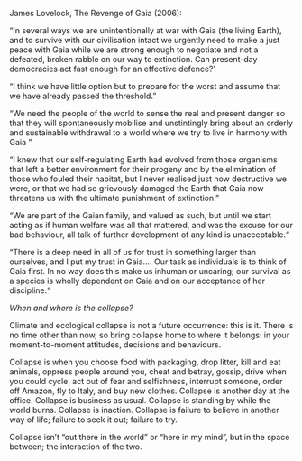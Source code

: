 
James Lovelock, The Revenge of Gaia (2006): 

“In several ways we are unintentionally at war with Gaia (the living Earth), and to survive with our civilisation intact we urgently need to make a just peace with Gaia while we are strong enough to negotiate and not a defeated, broken rabble on our way to extinction. Can present-day democracies act fast enough for an effective defence?’

“I think we have little option but to prepare for the worst and assume that we have already passed the threshold.”

“We need the people of the world to sense the real and present danger so that they will spontaneously mobilise and unstintingly bring about an orderly and sustainable withdrawal to a world where we try to live in harmony with Gaia ” 

“I knew that our self-regulating Earth had evolved from those organisms that left a better environment for their progeny and by the elimination of those who fouled their habitat, but I never realised just how destructive we were, or that we had so grievously damaged the Earth that Gaia now threatens us with the ultimate punishment of extinction.”

“We are part of the Gaian family, and valued as such, but until we start acting as if human welfare was all that mattered, and was the excuse for our bad behaviour, all talk of further development of any kind is unacceptable.“

“There is a deep need in all of us for trust in something larger than ourselves, and I put my trust in Gaia…. Our task as individuals is to think of Gaia first. In no way does this make us inhuman or uncaring; our survival as a species is wholly dependent on Gaia and on our acceptance of her discipline.“

*When and where is the collapse?*

Climate and ecological collapse is not a future occurrence: this is it. There is no time other than now, so bring collapse home to where it belongs: in your moment-to-moment attitudes, decisions and behaviours. 

Collapse is when you choose food with packaging, drop litter, kill and eat animals, oppress people around you, cheat and betray, gossip, drive when you could cycle, act out of fear and selfishness, interrupt someone, order off Amazon, fly to Italy, and buy new clothes. 
Collapse is another day at the office. 
Collapse is business as usual. 
Collapse is standing by while the world burns. 
Collapse is inaction. 
Collapse is failure to believe in another way of life; failure to seek it out; failure to try.

Collapse isn’t “out there in the world” or “here in my mind”, but in the space between; the interaction of the two. 